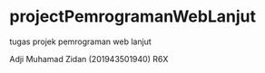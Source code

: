 # projectPemrogramanWebLanjut
tugas projek pemrograman web lanjut

Adji Muhamad Zidan (201943501940) R6X
